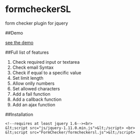 formcheckerSL
=============

form checker plugin for jquery

##Demo 

[see the demo ](http://celiaks.github.io/formcheckerSL/)

##Full list of features
 
1. Check required input or textarea
2. Check email Syntax
3. Check if equal to a specific value
4. Set limit length
5. Allow onlly numbers
6. Set allowed characters
7. Add a fail function
8. Add a callback function
9. Add an ajax function
 
##Installation
             

```
<!--requires at least jquery 1.6--><br>
&lt;script src="js/jquery-1.11.0.min.js">&lt;/script> <br>
&lt;script src="FormChecker/formcheckersl.js">&lt;/script> 
```
